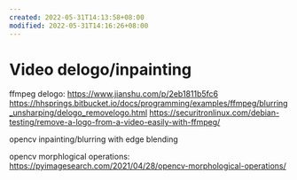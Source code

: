 ```yaml
---
created: 2022-05-31T14:13:58+08:00
modified: 2022-05-31T14:16:26+08:00
---
```


# Video delogo/inpainting

ffmpeg delogo:
https://www.jianshu.com/p/2eb1811b5fc6
https://hhsprings.bitbucket.io/docs/programming/examples/ffmpeg/blurring_unsharping/delogo_removelogo.html
https://securitronlinux.com/debian-testing/remove-a-logo-from-a-video-easily-with-ffmpeg/

opencv inpainting/blurring with edge blending

opencv morphlogical operations:
https://pyimagesearch.com/2021/04/28/opencv-morphological-operations/
